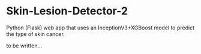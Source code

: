 # Skin-Lesion-Detector-2
Python (Flask) web app that uses an InceptionV3+XGBoost model to predict the type of skin cancer.

to be written...
